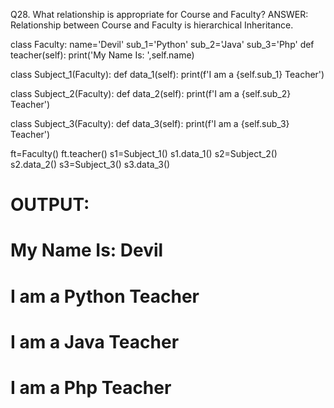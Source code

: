 Q28. What relationship is appropriate for Course and Faculty?
ANSWER:
Relationship between Course and Faculty is hierarchical Inheritance.

class Faculty:
    name='Devil'
    sub_1='Python'
    sub_2='Java'
    sub_3='Php'
    def teacher(self):
        print('My Name Is: ',self.name)

class Subject_1(Faculty):
    def data_1(self):
        print(f'I am a {self.sub_1} Teacher')

class Subject_2(Faculty):
    def data_2(self):
        print(f'I am a {self.sub_2} Teacher')

class Subject_3(Faculty):
    def data_3(self):
        print(f'I am a {self.sub_3} Teacher')

ft=Faculty()
ft.teacher()
s1=Subject_1()
s1.data_1()
s2=Subject_2()
s2.data_2()
s3=Subject_3()
s3.data_3()

# OUTPUT:
# My Name Is:  Devil
# I am a Python Teacher
# I am a Java Teacher
# I am a Php Teacher